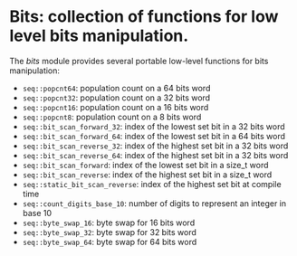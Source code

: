 # Bits: collection of functions for low level bits manipulation.

The *bits* module provides several portable low-level functions for bits manipulation:
-	`seq::popcnt64`: population count on a 64 bits word
-	`seq::popcnt32`: population count on a 32 bits word
-	`seq::popcnt16`: population count on a 16 bits word
-	`seq::popcnt8`: population count on a 8 bits word
-	`seq::bit_scan_forward_32`: index of the lowest set bit in a 32 bits word
-	`seq::bit_scan_forward_64`: index of the lowest set bit in a 64 bits word
-	`seq::bit_scan_reverse_32`: index of the highest set bit in a 32 bits word
-	`seq::bit_scan_reverse_64`: index of the highest set bit in a 32 bits word
-	`seq::bit_scan_forward`: index of the lowest set bit in a size_t word
-	`seq::bit_scan_reverse`: index of the highest set bit in a size_t word
-	`seq::static_bit_scan_reverse`: index of the highest set bit at compile time
-	`seq::count_digits_base_10`: number of digits to represent an integer in base 10
-	`seq::byte_swap_16`: byte swap for 16 bits word
-	`seq::byte_swap_32`: byte swap for 32 bits word
-	`seq::byte_swap_64`: byte swap for 64 bits word

